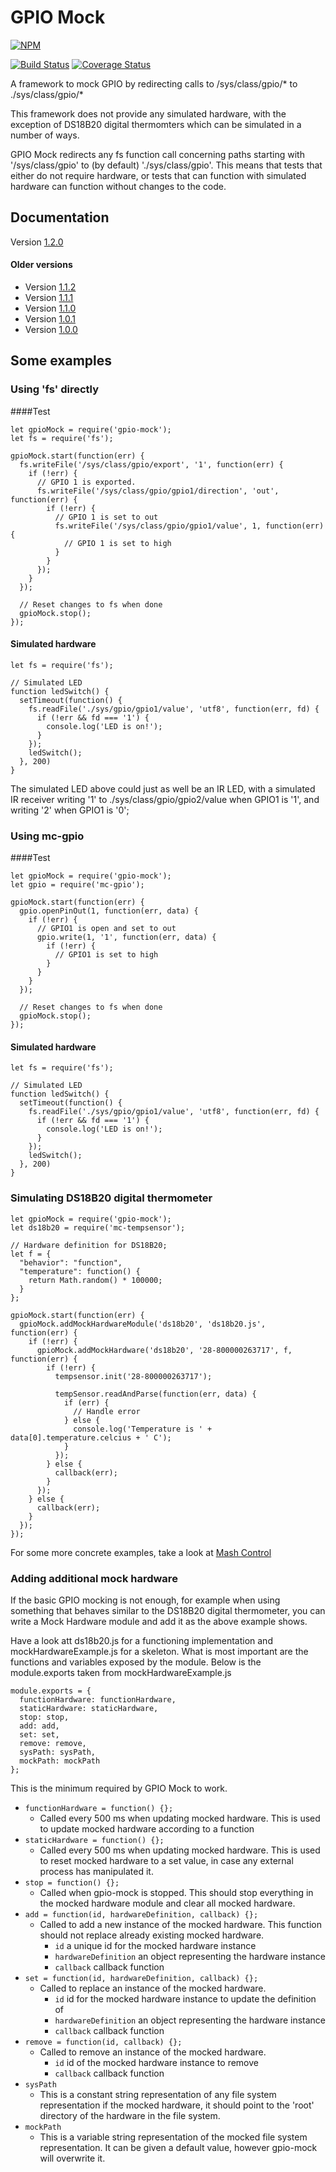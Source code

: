 # GPIO Mock
[![NPM](https://nodei.co/npm/gpio-mock.png?downloads=true&downloadRank=true&stars=true)](https://nodei.co/npm/gpio-mock/)

[![Build Status](https://travis-ci.org/Ozsie/gpioMock.svg?branch=master)](https://travis-ci.org/Ozsie/gpioMock)
[![Coverage Status](https://coveralls.io/repos/github/Ozsie/gpioMock/badge.svg?branch=master)](https://coveralls.io/github/Ozsie/gpioMock?branch=master)

A framework to mock GPIO by redirecting calls to /sys/class/gpio/* to ./sys/class/gpio/*

This framework does not provide any simulated hardware, with the exception of DS18B20 digital thermomters which can be
simulated in a number of ways.

GPIO Mock redirects any fs function call concerning paths starting with '/sys/class/gpio' to (by default)
'./sys/class/gpio'. This means that tests that either do not require hardware, or tests that can function with
simulated hardware can function without changes to the code.

## Documentation
Version [1.2.0](https://ozsie.github.io/gpioMock/gpio-mock/1.2.0)

#### Older versions
* Version [1.1.2](https://ozsie.github.io/gpioMock/gpio-mock/1.1.2)
* Version [1.1.1](https://ozsie.github.io/gpioMock/gpio-mock/1.1.1)
* Version [1.1.0](https://ozsie.github.io/gpioMock/gpio-mock/1.1.0)
* Version [1.0.1](https://ozsie.github.io/gpioMock/gpio-mock/1.0.1)
* Version [1.0.0](https://ozsie.github.io/gpioMock/gpio-mock/1.0.0)

## Some examples

### Using 'fs' directly

####Test
```
let gpioMock = require('gpio-mock');
let fs = require('fs');

gpioMock.start(function(err) {
  fs.writeFile('/sys/class/gpio/export', '1', function(err) {
    if (!err) {
      // GPIO 1 is exported.
      fs.writeFile('/sys/class/gpio/gpio1/direction', 'out', function(err) {
        if (!err) {
          // GPIO 1 is set to out
          fs.writeFile('/sys/class/gpio/gpio1/value', 1, function(err) {
            // GPIO 1 is set to high
          }
        }
      });
    }
  });
  
  // Reset changes to fs when done
  gpioMock.stop();
});
```

#### Simulated hardware

```
let fs = require('fs');

// Simulated LED
function ledSwitch() {
  setTimeout(function() {
    fs.readFile('./sys/gpio/gpio1/value', 'utf8', function(err, fd) {
      if (!err && fd === '1') {
        console.log('LED is on!');
      }
    });
    ledSwitch();
  }, 200)
}
```

The simulated LED above could just as well be an IR LED, with a simulated IR receiver writing '1' to
./sys/class/gpio/gpio2/value when GPIO1 is '1', and writing '2' when GPIO1 is '0';


### Using mc-gpio

####Test
```
let gpioMock = require('gpio-mock');
let gpio = require('mc-gpio');

gpioMock.start(function(err) {
  gpio.openPinOut(1, function(err, data) {
    if (!err) {
      // GPIO1 is open and set to out
      gpio.write(1, '1', function(err, data) {
        if (!err) {
          // GPIO1 is set to high
        }
      }
    }
  });
  
  // Reset changes to fs when done
  gpioMock.stop();
});
```

#### Simulated hardware

```
let fs = require('fs');

// Simulated LED
function ledSwitch() {
  setTimeout(function() {
    fs.readFile('./sys/gpio/gpio1/value', 'utf8', function(err, fd) {
      if (!err && fd === '1') {
        console.log('LED is on!');
      }
    });
    ledSwitch();
  }, 200)
}
```

### Simulating DS18B20 digital thermometer
```
let gpioMock = require('gpio-mock');
let ds18b20 = require('mc-tempsensor');

// Hardware definition for DS18B20;
let f = {
  "behavior": "function",
  "temperature": function() {
    return Math.random() * 100000;
  }
};

gpioMock.start(function(err) {
  gpioMock.addMockHardwareModule('ds18b20', 'ds18b20.js', function(err) {
    if (!err) {
      gpioMock.addMockHardware('ds18b20', '28-800000263717', f, function(err) {
        if (!err) {
          tempsensor.init('28-800000263717');
      
          tempSensor.readAndParse(function(err, data) {
            if (err) {
              // Handle error
            } else {
              console.log('Temperature is ' + data[0].temperature.celcius + ' C');
            }
          });
        } else {
          callback(err);
        }
      });
    } else {
      callback(err);
    }
  });
});
```

For some more concrete examples, take a look at [Mash Control](https://github.com/Ozsie/mashControl)

### Adding additional mock hardware

If the basic GPIO mocking is not enough, for example when using something that behaves similar to the DS18B20 digital
thermometer, you can write a Mock Hardware module and add it as the above example shows.

Have a look att ds18b20.js for a functioning implementation and mockHardwareExample.js for a skeleton. What is most
important are the functions and variables exposed by the module. Below is the module.exports taken from
mockHardwareExample.js

```
module.exports = {
  functionHardware: functionHardware,
  staticHardware: staticHardware,
  stop: stop,
  add: add,
  set: set,
  remove: remove,
  sysPath: sysPath,
  mockPath: mockPath
};
```

This is the minimum required by GPIO Mock to work.

* `functionHardware = function() {};`
  * Called every 500 ms when updating mocked hardware. This is used to update mocked hardware according to a function
* `staticHardware = function() {};`
  * Called every 500 ms when updating mocked hardware. This is used to reset mocked hardware to a set value, in case any
    external process has manipulated it.
* `stop = function() {};`
  * Called when gpio-mock is stopped. This should stop everything in the mocked hardware module and clear all mocked
    hardware.
* `add = function(id, hardwareDefinition, callback) {};`
  * Called to add a new instance of the mocked hardware. This function should not replace already existing mocked
    hardware.
    * `id` a unique id for the mocked hardware instance
    * `hardwareDefinition` an object representing the hardware instance
    * `callback` callback function
* `set = function(id, hardwareDefinition, callback) {};`
  * Called to replace an instance of the mocked hardware.
    * `id` id for the mocked hardware instance to update the definition of
    * `hardwareDefinition` an object representing the hardware instance
    * `callback` callback function
* `remove = function(id, callback) {};`
  * Called to remove an instance of the mocked hardware.
    * `id` id of the mocked hardware instance to remove
    * `callback` callback function
* `sysPath`
  * This is a constant string representation of any file system representation if the mocked hardware, it should point
    to the 'root' directory of the hardware in the file system.
* `mockPath`
  * This is a variable string representation of the mocked file system representation. It can be given a default value, 
    however gpio-mock will overwrite it.